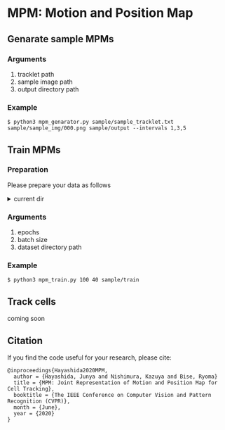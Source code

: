 # MPM: Motion and Position Map 
## Genarate sample MPMs
### Arguments
1. tracklet path
2. sample image path
3. output directory path
### Example
```
$ python3 mpm_genarator.py sample/sample_tracklet.txt sample/sample_img/000.png sample/output --intervals 1,3,5
```

## Train MPMs
### Preparation
Please prepare your data as follows

<details><summary>current dir</summary><div>

```
./data
    ├── eval                        # For evaluation
    │   ├── img
    │   │   ├── 000.png
    │   │   ├── 001.png
    │   │   ├── 002.png
    │   │   ├── :
    │   │   ├── m-1.png
    │   │   └── m.png
    │   └── mpm
    │       ├── 001                 # Any frame interval
    │       │   ├── 0000.npy
    │       │   ├── :
    │       │   └── m-1.npy
    │       └── 003                 # Any frame interval
    │       │   ├── 0000.npy
    │       │   ├── :
    │       │   └── m-3.npy
    │       └── :                   # Any frame interval
    │            ├── :
    └── train                       # For training
        ├── img
        │   ├── 000.png
        │   ├── 001.png
        │   ├── 002.png
        │   ├── :
        │   ├── m-1.png
        │   └── m.png
        └── mpm
            ├── 001                 # Any frame interval
            │   ├── 0000.npy
            │   ├── :
            │   └── m-1.npy
            └── 003                 # Any frame interval
            │   ├── 0000.npy
            │   ├── :
            │   └── m-3.npy
            └── :                   # Any frame interval
                 ├── :
```
</div></details>

### Arguments
1. epochs  
2. batch size  
3. dataset directory path
### Example   
```
$ python3 mpm_train.py 100 40 sample/train
```
## Track cells
coming soon

## Citation
If you find the code useful for your research, please cite:
```
@inproceedings{Hayashida2020MPM,
  author = {Hayashida, Junya and Nishimura, Kazuya and Bise, Ryoma}
  title = {MPM: Joint Representation of Motion and Position Map for Cell Tracking},
  booktitle = {The IEEE Conference on Computer Vision and Pattern Recognition (CVPR)},
  month = {June},
  year = {2020}
}
```
